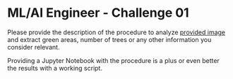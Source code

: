 # ML/AI Engineer - Challenge 01

Please provide the description of the procedure to analyze [provided image](https://17tons-cdn.s3.amazonaws.com/sat_image.png) and extract green areas, number of trees or any other information you consider relevant.

Providing a Jupyter Notebook with the procedure is a plus or even better the results with a working script.